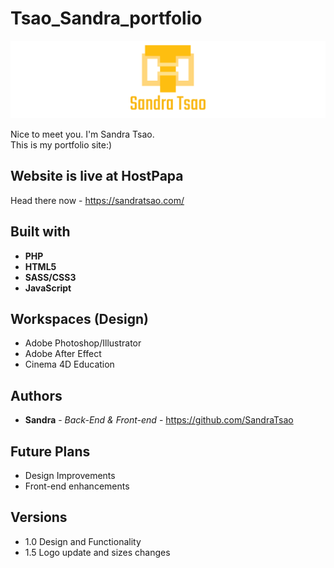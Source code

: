# Tsao_Sandra_portfolio

![Sandra's Portfolio Logo](/public/images/sandra_tsao_banner.png)

Nice to meet you. I'm Sandra Tsao.  
This is my portfolio site:)

## Website is live at HostPapa
Head there now - https://sandratsao.com/

## Built with
* **PHP**
* **HTML5**
* **SASS/CSS3**
* **JavaScript**


## Workspaces (Design)
* Adobe Photoshop/Illustrator
* Adobe After Effect
* Cinema 4D Education

## Authors

* **Sandra** - *Back-End & Front-end* - https://github.com/SandraTsao

## Future Plans
- Design Improvements
- Front-end enhancements

## Versions
- 1.0 Design and Functionality
- 1.5 Logo update and sizes changes